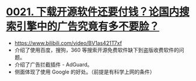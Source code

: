 # [0021. 下载开源软件还要付钱？论国内搜索引擎中的广告究竟有多不要脸？](https://github.com/Tdahuyou/pc/tree/main/0021.%20%E4%B8%8B%E8%BD%BD%E5%BC%80%E6%BA%90%E8%BD%AF%E4%BB%B6%E8%BF%98%E8%A6%81%E4%BB%98%E9%92%B1%EF%BC%9F%E8%AE%BA%E5%9B%BD%E5%86%85%E6%90%9C%E7%B4%A2%E5%BC%95%E6%93%8E%E4%B8%AD%E7%9A%84%E5%B9%BF%E5%91%8A%E7%A9%B6%E7%AB%9F%E6%9C%89%E5%A4%9A%E4%B8%8D%E8%A6%81%E8%84%B8%EF%BC%9F)

<BilibiliOutsidePlayer id="BV1as421T7xf" />

- https://www.bilibili.com/video/BV1as421T7xf
- 介绍了使用百度，搜狗，360 等搜索开源免费软件缺下到盗版收费软件的问题。
- 介绍了广告拦截插件 - AdGuard。
- 侧面体现了使用 Google 的好处。（前提是有科学上网的条件）
